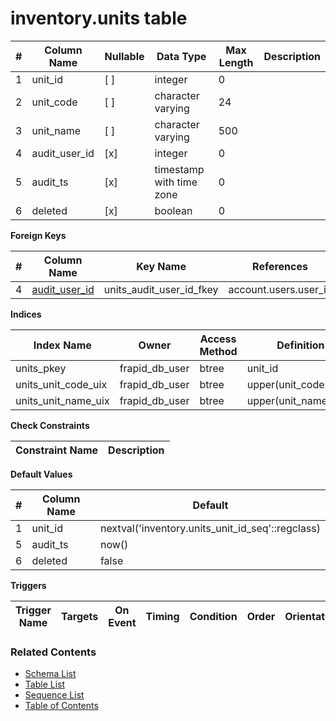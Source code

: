 # inventory.units table



| # | Column Name | Nullable | Data Type | Max Length | Description |
| --- | --- | --- | --- | --- | --- |
| 1 | unit_id | [ ] | integer | 0 |  |
| 2 | unit_code | [ ] | character varying | 24 |  |
| 3 | unit_name | [ ] | character varying | 500 |  |
| 4 | audit_user_id | [x] | integer | 0 |  |
| 5 | audit_ts | [x] | timestamp with time zone | 0 |  |
| 6 | deleted | [x] | boolean | 0 |  |



**Foreign Keys**

| # | Column Name | Key Name | References |
| --- | --- | --- | --- |
| 4 | [audit_user_id](../account/users.md) | units_audit_user_id_fkey | account.users.user_id |



**Indices**

| Index Name | Owner | Access Method | Definition | Description |
| --- | --- | --- | --- | --- |
| units_pkey | frapid_db_user | btree | unit_id |  |
| units_unit_code_uix | frapid_db_user | btree | upper(unit_code::text) |  |
| units_unit_name_uix | frapid_db_user | btree | upper(unit_name::text) |  |



**Check Constraints**

| Constraint Name | Description |
| --- | --- |



**Default Values**

| # | Column Name | Default |
| --- | --- | --- |
| 1 | unit_id | nextval('inventory.units_unit_id_seq'::regclass) |
| 5 | audit_ts | now() |
| 6 | deleted | false |


**Triggers**

| Trigger Name | Targets | On Event | Timing | Condition | Order | Orientation | Description |
| --- | --- | --- | --- | --- | --- | --- | --- |


### Related Contents
* [Schema List](../../schemas.md)
* [Table List](../../tables.md)
* [Sequence List](../../sequences.md)
* [Table of Contents](../../README.md)
